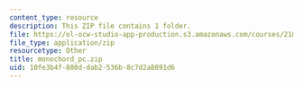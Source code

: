 ```yaml
---
content_type: resource
description: This ZIP file contains 1 folder.
file: https://ol-ocw-studio-app-production.s3.amazonaws.com/courses/21m-220-early-music-fall-2010/10fe3b4f880ddab2536b8c7d2a8891d6_monochord_pc.zip
file_type: application/zip
resourcetype: Other
title: monochord_pc.zip
uid: 10fe3b4f-880d-dab2-536b-8c7d2a8891d6
---
```

